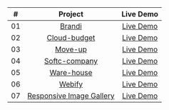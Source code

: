 <table>
<thead>
  <tr>
    <th align="center">#</th>
    <th align="center">Project</th>
    <th align="center">Live Demo</th>
  </tr>
</thead>
<tbody>
  <tr>
    <td align="center">01</td>
    <td align="center"><a href="https://github.com/Nikolosblack/other-projects/tree/main/brandi">Brandi</a></td>
    <td align="center"><a href="https://nikolosblack.github.io/other-projects/brandi/" rel="nofollow">Live Demo</a></td>
  </tr>
  <tr>
    <td align="center">02</td>
    <td align="center"><a href="https://github.com/Nikolosblack/other-projects/tree/main/cloud-budget">Cloud-budget</a></td>
    <td align="center"><a href="https://nikolosblack.github.io/other-projects/cloud-budget/index.html" rel="nofollow">Live Demo</a></td>
  </tr>
  <tr>
    <td align="center">03</td>
    <td align="center"><a href="https://github.com/Nikolosblack/other-projects/tree/main/move-up">Move-up</a></td>
    <td align="center"><a href="https://nikolosblack.github.io/other-projects/move-up/" rel="nofollow">Live Demo</a></td>
  </tr>
  <tr>
    <td align="center">04</td>
    <td align="center"><a href="https://github.com/Nikolosblack/other-projects/tree/main/softc-company">Softc-company</a></td>
    <td align="center"><a href="https://nikolosblack.github.io/other-projects/softc-company/index.html" rel="nofollow">Live Demo</a></td>
  </tr>
  <tr>
    <td align="center">05</td>
    <td align="center"><a href="https://github.com/Nikolosblack/other-projects/tree/main/warehouse">Ware-house</a></td>
    <td align="center"><a href="https://nikolosblack.github.io/other-projects/warehouse/index.html" rel="nofollow">Live Demo</a></td>
  </tr>
  <tr>
    <td align="center">06</td>
    <td align="center"><a href="https://github.com/Nikolosblack/other-projects/tree/main/webify">Webify</a></td>
    <td align="center"><a href="https://nikolosblack.github.io/other-projects/webify/index.html" rel="nofollow">Live Demo</a></td>
  </tr>
   <tr>
    <td align="center">07</td>
    <td align="center"><a href="https://github.com/Nikolosblack/other-projects/tree/main/responsive_image_gallery">Responsive Image Gallery</a></td>
    <td align="center"><a href="https://nikolosblack.github.io/other-projects/responsive_image_gallery/index.html" rel="nofollow">Live Demo</a></td>
  </tr>
</tbody>
</table>
